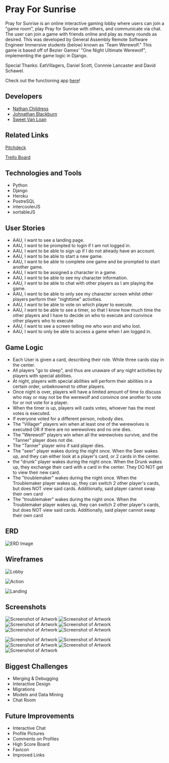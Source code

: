 # Pray For Sunrise

Pray for Sunrise is an online interactive gaming lobby where users can join a "game room", play Pray for Sunrise with others, and communicate via chat. The user can join a game with friends online and play as many rounds as desired. This was developed by General Assembly Remote Software Engineer Immersive students (below) known as 'Team Werewolf." This game is based off of Bezier Games' "One Night Ultimate Werewolf", implementing the game logic in Django.

Special Thanks: 
EatVillagers, Daniel Scott, Connnie Lancaster and David Schawel.

Check out the functioning app [here](http://prayforsunrise.herokuapp.com/)!


## Developers 

- [Nathan Childress](https://github.com/NathanChildress)
- [Johnathan Blackburn](https://github.com/Johnathanblackburncodes)
- [Sweet Van Loan](https://github.com/sweetvanloan) 

## Related Links

[Pitchdeck](https://docs.google.com/presentation/d/1vTCrukX5KumksbjCIKZLBv_ovEB0LWxSSjetG7AxC7A/edit?usp=sharing)

[Trello Board](https://trello.com/b/zA6ZqdWY/werewolf)

## Technologies and Tools 

- Python
- Django
- Heroku
- PostreSQL
- intercoolerJS
- sortableJS


## User Stories 

- AAU, I want to see a landing page.
- AAU, I want to be prompted to login if I am not logged in. 
- AAU, I want to be able to sign up if I do not already have an account.
- AAU, I want to be able to start a new game.
- AAU, I want to be able to complete one game and be prompted to start another game.
- AAU, I want to be assigned a character in a game.
- AAU, I want to be able to see my character information.
- AAU, I want to be able to chat with other players as I am playing the game.
- AAU, I want to be able to only see my character screen whilst other players perform their "nighttime" activities.
- AAU, I want to be able to vote on which player to execute.
- AAU, I want to be able to see a timer, so that I know how much time the other players and I have to decide on who to execute and convince other players who to execute
- AAU, I want to see a screen telling me who won and who lost.
- AAU, I want to only be able to access a game when I am logged in.


## Game Logic 

- Each User is given a card, describing their role. While three cards stay in the center.
- All players "go to sleep", and thus are unaware of any night activities by players with special abilities.
- At night, players with special abilities will perform their abilities in a certain order, unbeknownst to other players.
- Once night is over, players will have a limited amount of time to discuss who may or may not be the werewolf and convince one another to vote for or not vote for a player.
- When the timer is up, players will casts votes, whoever has the most votes is executed.
- If everyone voted for a different person, nobody dies.
- The "Villager" players win when at least one of the werewolves is executed OR if there are no werewolves and no one dies.
- The "Werewolf" players win when all the werewolves survive, and the "Tanner" player does not die.
- The "Tanner" player wins if said player dies.
- The "seer" player wakes during the night once. When the Seer wakes up, and they can either look at a player's card, or 2 cards in the center.
- the "drunk" player wakes during the night once. When the Drunk wakes up, they exchange their card with a card in the center. They DO NOT get to view their new card.
- The "troublemaker" wakes during the night once. When the Troublemaker player wakes up, they can switch 2 other player's cards, but does NOT view said cards. Additionally, said player cannot swap their own card
- The "troublemaker" wakes during the night once. When the Troublemaker player wakes up, they can switch 2 other player's cards, but does NOT view said cards. Additionally, said player cannot swap their own card

## ERD
![ERD Image](https://imgur.com/gfh09yi.jpg)

## Wireframes

![Lobby](https://imgur.com/eBepn7D.jpg)

![Action](https://imgur.com/pox61On.jpg)

![Landing](https://imgur.com/h9nMAr5.jpg)

## Screenshots

![Screenshot of Artwork ](https://imgur.com/BuvPk56.jpg)
![Screenshot of Artwork ](https://imgur.com/0rZBIjd.jpg)
![Screenshot of Artwork ](https://imgur.com/JeZ7QPd.jpg)
![Screenshot of Artwork ](https://imgur.com/xKmRGpM.jpg)
![Screenshot of Artwork ](https://imgur.com/oxgFdpU.jpg)
![Screenshot of Artwork ](https://imgur.com/oDk9jZt.jpg)

![Screenshot of Artwork ](https://imgur.com/AfrtZgK.jpg)
![Screenshot of Artwork ](https://imgur.com/K57Djj0.jpg)
![Screenshot of Artwork ](https://imgur.com/svBWqke.jpg)
![Screenshot of Artwork ](https://imgur.com/xPPzSBv.jpg)
![Screenshot of Artwork ](https://imgur.com/wKLU9Ud.jpg)

## Biggest Challenges
- Merging & Debugging
- Interactive Design 
- Migrations 
- Models and Data Mining
- Chat Room


## Future Improvements
- Interactive Chat
- Profile Pictures
- Comments on Profiles
- High Score Board
- Favicon
- Improved Links